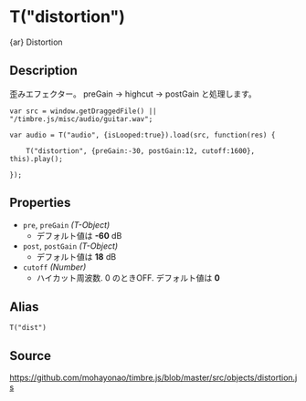 T("distortion")
=============
{ar} Distortion

## Description ##
歪みエフェクター。 preGain -> highcut -> postGain と処理します。

```timbre
var src = window.getDraggedFile() || "/timbre.js/misc/audio/guitar.wav";

var audio = T("audio", {isLooped:true}).load(src, function(res) {
    
    T("distortion", {preGain:-30, postGain:12, cutoff:1600}, this).play();

});
```

## Properties ##
- `pre`, `preGain` _(T-Object)_
  - デフォルト値は **-60** dB
- `post`, `postGain` _(T-Object)_
  - デフォルト値は **18** dB
- `cutoff` _(Number)_
  - ハイカット周波数. 0 のときOFF. デフォルト値は **0**
  
## Alias ##
`T("dist")`

## Source ##
https://github.com/mohayonao/timbre.js/blob/master/src/objects/distortion.js
